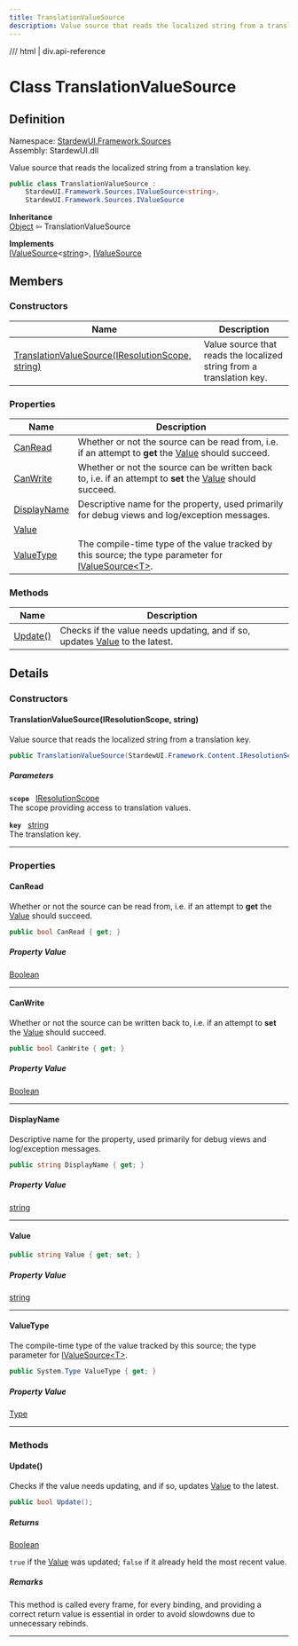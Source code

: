 ```yaml
---
title: TranslationValueSource
description: Value source that reads the localized string from a translation key.
---
```


<link rel="stylesheet" href="/StardewUI/stylesheets/reference.css" />

/// html | div.api-reference

# Class TranslationValueSource

## Definition

<div class="api-definition" markdown>

Namespace: [StardewUI.Framework.Sources](index.md)  
Assembly: StardewUI.dll  

</div>

Value source that reads the localized string from a translation key.

```cs
public class TranslationValueSource : 
    StardewUI.Framework.Sources.IValueSource<string>, 
    StardewUI.Framework.Sources.IValueSource
```

**Inheritance**  
[Object](https://learn.microsoft.com/en-us/dotnet/api/system.object) ⇦ TranslationValueSource

**Implements**  
[IValueSource](ivaluesource-1.md)<[string](https://learn.microsoft.com/en-us/dotnet/api/system.string)>, [IValueSource](ivaluesource.md)

## Members

### Constructors

 | Name | Description |
| --- | --- |
| [TranslationValueSource(IResolutionScope, string)](#translationvaluesourceiresolutionscope-string) | Value source that reads the localized string from a translation key. | 

### Properties

 | Name | Description |
| --- | --- |
| [CanRead](#canread) | Whether or not the source can be read from, i.e. if an attempt to **get** the [Value](ivaluesource.md#value) should succeed. | 
| [CanWrite](#canwrite) | Whether or not the source can be written back to, i.e. if an attempt to **set** the [Value](ivaluesource.md#value) should succeed. | 
| [DisplayName](#displayname) | Descriptive name for the property, used primarily for debug views and log/exception messages. | 
| [Value](#value) |  | 
| [ValueType](#valuetype) | The compile-time type of the value tracked by this source; the type parameter for [IValueSource&lt;T&gt;](ivaluesource-1.md). | 

### Methods

 | Name | Description |
| --- | --- |
| [Update()](#update) | Checks if the value needs updating, and if so, updates [Value](ivaluesource.md#value) to the latest. | 

## Details

### Constructors

#### TranslationValueSource(IResolutionScope, string)

Value source that reads the localized string from a translation key.

```cs
public TranslationValueSource(StardewUI.Framework.Content.IResolutionScope scope, string key);
```

##### Parameters

**`scope`** &nbsp; [IResolutionScope](../content/iresolutionscope.md)  
The scope providing access to translation values.

**`key`** &nbsp; [string](https://learn.microsoft.com/en-us/dotnet/api/system.string)  
The translation key.

-----

### Properties

#### CanRead

Whether or not the source can be read from, i.e. if an attempt to **get** the [Value](ivaluesource.md#value) should succeed.

```cs
public bool CanRead { get; }
```

##### Property Value

[Boolean](https://learn.microsoft.com/en-us/dotnet/api/system.boolean)

-----

#### CanWrite

Whether or not the source can be written back to, i.e. if an attempt to **set** the [Value](ivaluesource.md#value) should succeed.

```cs
public bool CanWrite { get; }
```

##### Property Value

[Boolean](https://learn.microsoft.com/en-us/dotnet/api/system.boolean)

-----

#### DisplayName

Descriptive name for the property, used primarily for debug views and log/exception messages.

```cs
public string DisplayName { get; }
```

##### Property Value

[string](https://learn.microsoft.com/en-us/dotnet/api/system.string)

-----

#### Value



```cs
public string Value { get; set; }
```

##### Property Value

[string](https://learn.microsoft.com/en-us/dotnet/api/system.string)

-----

#### ValueType

The compile-time type of the value tracked by this source; the type parameter for [IValueSource&lt;T&gt;](ivaluesource-1.md).

```cs
public System.Type ValueType { get; }
```

##### Property Value

[Type](https://learn.microsoft.com/en-us/dotnet/api/system.type)

-----

### Methods

#### Update()

Checks if the value needs updating, and if so, updates [Value](ivaluesource.md#value) to the latest.

```cs
public bool Update();
```

##### Returns

[Boolean](https://learn.microsoft.com/en-us/dotnet/api/system.boolean)

  `true` if the [Value](ivaluesource.md#value) was updated; `false` if it already held the most recent value.

##### Remarks

This method is called every frame, for every binding, and providing a correct return value is essential in order to avoid slowdowns due to unnecessary rebinds.

-----

